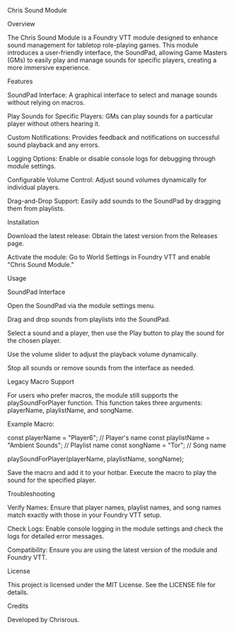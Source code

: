 Chris Sound Module

Overview

The Chris Sound Module is a Foundry VTT module designed to enhance sound management for tabletop role-playing games. This module introduces a user-friendly interface, the SoundPad, allowing Game Masters (GMs) to easily play and manage sounds for specific players, creating a more immersive experience.

Features

SoundPad Interface: A graphical interface to select and manage sounds without relying on macros.

Play Sounds for Specific Players: GMs can play sounds for a particular player without others hearing it.

Custom Notifications: Provides feedback and notifications on successful sound playback and any errors.

Logging Options: Enable or disable console logs for debugging through module settings.

Configurable Volume Control: Adjust sound volumes dynamically for individual players.

Drag-and-Drop Support: Easily add sounds to the SoundPad by dragging them from playlists.

Installation

Download the latest release: Obtain the latest version from the Releases page.

Activate the module: Go to World Settings in Foundry VTT and enable "Chris Sound Module."

Usage

SoundPad Interface

Open the SoundPad via the module settings menu.

Drag and drop sounds from playlists into the SoundPad.

Select a sound and a player, then use the Play button to play the sound for the chosen player.

Use the volume slider to adjust the playback volume dynamically.

Stop all sounds or remove sounds from the interface as needed.

Legacy Macro Support

For users who prefer macros, the module still supports the playSoundForPlayer function. This function takes three arguments: playerName, playlistName, and songName.

Example Macro:

const playerName = "Player6"; // Player's name
const playlistName = "Ambient Sounds"; // Playlist name
const songName = "Tor"; // Song name

playSoundForPlayer(playerName, playlistName, songName);

Save the macro and add it to your hotbar. Execute the macro to play the sound for the specified player.

Troubleshooting

Verify Names: Ensure that player names, playlist names, and song names match exactly with those in your Foundry VTT setup.

Check Logs: Enable console logging in the module settings and check the logs for detailed error messages.

Compatibility: Ensure you are using the latest version of the module and Foundry VTT.

License

This project is licensed under the MIT License. See the LICENSE file for details.

Credits

Developed by Chrisrous.
